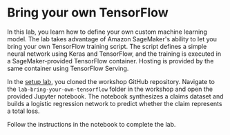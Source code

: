 # Bring your own TensorFlow

In this lab, you learn how to define your own custom machine learning model. The lab takes advantage of Amazon SageMaker's ability to let you bring your own TensorFlow training script. The script defines a simple neural network using Keras and TensorFlow, and the training is executed in a SageMaker-provided TensorFlow container. Hosting is provided by the same container using TensorFlow Serving.

In the [setup lab](../lab-0-setup/README.md), you cloned the workshop GitHub repository. Navigate to the `lab-bring-your-own-tensorflow` folder in the workshop and open the provided Jupyter notebook. The notebook synthesizes a claims dataset and builds a logistic regression network to predict whether the claim represents a total loss.

Follow the instructions in the notebook to complete the lab.
